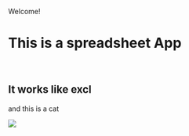 Welcome!

This is a spreadsheet App
=========================

 

It works like excl 
-------------------

and this is a cat

![](https://static.pexels.com/photos/104827/cat-pet-animal-domestic-104827.jpeg)

 

 
=
